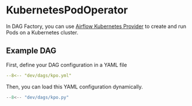 # KubernetesPodOperator

In DAG Factory, you can use [Airflow Kubernetes Provider](https://airflow.apache.org/docs/apache-airflow-providers-cncf-kubernetes/stable/operators.html) to create and run Pods on a Kubernetes cluster.

## Example DAG

First, define your DAG configuration in a YAML file

```yaml
--8<-- "dev/dags/kpo.yml"
```

Then, you can load this YAML configuration dynamically.

```python
--8<-- "dev/dags/kpo.py"
```
